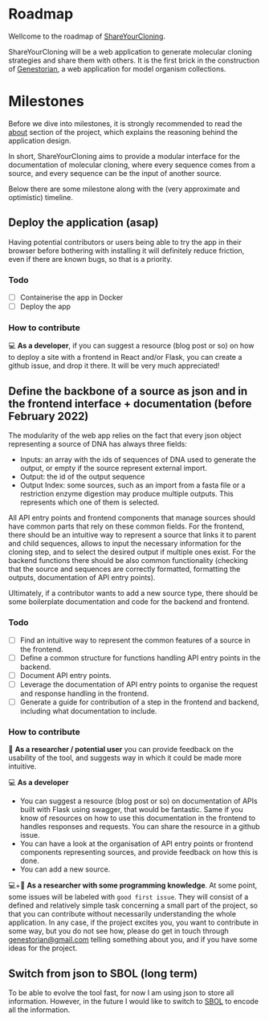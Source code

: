 # Roadmap

Wellcome to the roadmap of [ShareYourCloning](https://github.com/manulera/ShareYourCloning).

ShareYourCloning will be a web application to generate molecular cloning strategies and share them with others. It is the first brick in the construction of [Genestorian](https://www.genestorian.org/), a web application for model organism collections.

# Milestones

Before we dive into milestones, it is strongly recommended to read the [about](https://github.com/manulera/ShareYourCloning#about) section of the project, which explains the reasoning behind the application design.

In short, ShareYourCloning aims to provide a modular interface for the documentation of molecular cloning, where every sequence comes from a source, and every sequence can be the input of another source.

Below there are some milestone along with the (very approximate and optimistic) timeline.

## Deploy the application (asap)

Having potential contributors or users being able to try the app in their browser before bothering with installing it will definitely reduce friction, even if there are known bugs, so that is a priority.

### Todo

- [ ] Containerise the app in Docker
- [ ] Deploy the app

### How to contribute

💻 **As a developer**, if you can suggest a resource (blog post or so) on how to deploy a site with a frontend in React and/or Flask, you can create a github issue, and drop it there. It will be very much appreciated!

## Define the backbone of a source as json and in the frontend interface + documentation (before February 2022)

The modularity of the web app relies on the fact that every json object representing a source of DNA has always three fields:

* Inputs: an array with the ids of sequences of DNA used to generate the output, or empty if the source represent external import.
* Output: the id of the output sequence
* Output Index: some sources, such as an import from a fasta file or a restriction enzyme digestion may produce multiple outputs. This represents which one of them is selected.

All API entry points and frontend components that manage sources should have common parts that rely on these common fields. For the frontend, there should be an intuitive way to represent a source that links it to parent and child sequences, allows to input the necessary information for the cloning step, and to select the desired output if multiple ones exist. For the backend functions there should be also common functionality (checking that the source and sequences are correctly formatted, formatting the outputs, documentation of API entry points).

Ultimately, if a contributor wants to add a new source type, there should be some boilerplate documentation and code for the backend and frontend.

### Todo

- [ ] Find an intuitive way to represent the common features of a source in the frontend.
- [ ] Define a common structure for functions handling API entry points in the backend.
- [ ] Document API entry points.
- [ ] Leverage the documentation of API entry points to organise the request and response handling in the frontend.
- [ ] Generate a guide for contribution of a step in the frontend and backend, including what documentation to include.

### How to contribute

🧬 **As a researcher / potential user** you can provide feedback on the usability of the tool, and suggests way in which it could be made more intuitive.

💻 **As a developer**

* You can suggest a resource (blog post or so) on documentation of APIs built with Flask using swagger, that would be fantastic. Same if you know of resources on how to use this documentation in the frontend to handles responses and requests. You can share the resource in a github issue.
* You can have a look at the organisation of API entry points or frontend components representing sources, and provide feedback on how this is done.
* You can add a new source.

💻+🧬 **As a researcher with some programming knowledge**. At some point, some issues will be labeled with `good first issue`. They will consist of a defined and relatively simple task concerning a small part of the project, so that you can contribute without necessarily understanding the whole application. In any case, if the project excites you, you want to contribute in some way, but you do not see how, please do get in touch through [genestorian@gmail.com](mailto:genestorian@gmail.com) telling something about you, and if you have some ideas for the project.


## Switch from json to SBOL (long term)

To be able to evolve the tool fast, for now I am using json to store all information. However, in the future I would like to switch to [SBOL](https://sbolstandard.org/) to encode all the information.
